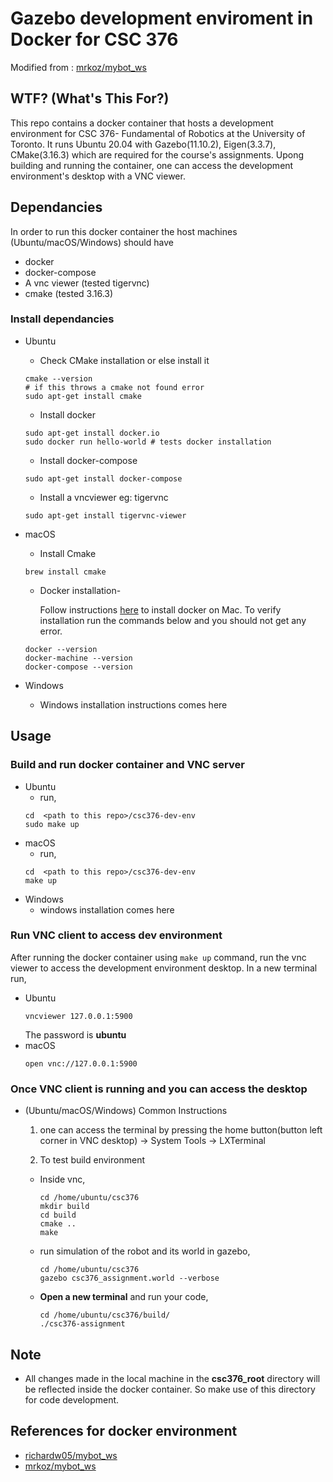 # Gazebo development enviroment in Docker for CSC 376

Modified from : [mrkoz/mybot_ws](https://github.com/mrkoz/mybot_ws)

## WTF? (What's This For?)

This repo contains a docker container that hosts a development environment for CSC 376- Fundamental of Robotics at the University of Toronto. It runs Ubuntu 20.04 with Gazebo(11.10.2), Eigen(3.3.7), CMake(3.16.3)  which are required for the course's assignments. Upong building and running the container, one can access the development environment's desktop with a VNC viewer. 

## Dependancies 

In order to run this docker container the host machines (Ubuntu/macOS/Windows) should have 
* docker 
* docker-compose
* A vnc viewer (tested tigervnc)
* cmake (tested 3.16.3)




### Install dependancies

* Ubuntu 
    * Check CMake installation or else install it 
    ```
    cmake --version 
    # if this throws a cmake not found error 
    sudo apt-get install cmake 
    ```
    * Install docker 
    ```
    sudo apt-get install docker.io
    sudo docker run hello-world # tests docker installation
    ```
    * Install docker-compose
    ```
    sudo apt-get install docker-compose
    ```
    * Install a vncviewer eg: tigervnc 
    ```
    sudo apt-get install tigervnc-viewer
    ```

* macOS
    * Install Cmake 
    ```
    brew install cmake 
    ```
    * Docker installation-
    
        Follow instructions [here](https://runnable.com/docker/install-docker-on-macos) to install docker on Mac. To verify installation run the commands below and you should not get any error.  
    ```
    docker --version 
    docker-machine --version 
    docker-compose --version
    ```

* Windows 
    * Windows installation instructions comes here




## Usage

### Build and run docker container and VNC server 

* Ubuntu 
    * run, 
    ```
    cd  <path to this repo>/csc376-dev-env
    sudo make up
    ```
* macOS 
    * run, 
    ```
    cd  <path to this repo>/csc376-dev-env
    make up
    ```
* Windows 
    * windows installation comes here  

### Run VNC client to access dev environment 
After running the docker container using ```make up``` command, run the vnc viewer to access the development environment desktop. In a new terminal run, 

* Ubuntu 
    ```
    vncviewer 127.0.0.1:5900
    ```
    The password is **ubuntu** 
* macOS 
    ```
    open vnc://127.0.0.1:5900
    ```


### Once VNC client is running and you can access the desktop 

* (Ubuntu/macOS/Windows) Common Instructions
    1. one can access the terminal by pressing the home button(button left corner in VNC desktop) -> System Tools -> LXTerminal
    
    2. To test build environment 

    *   Inside vnc,  
        ```
        cd /home/ubuntu/csc376
        mkdir build 
        cd build 
        cmake ..
        make 
        ```
    * run simulation of the robot and its world in gazebo,
        ```
        cd /home/ubuntu/csc376
        gazebo csc376_assignment.world --verbose
        ```
    * **Open a new terminal** and run your code,
        ```
        cd /home/ubuntu/csc376/build/
        ./csc376-assignment
        ```
   

## Note
* All changes made in the local machine in the **csc376_root** directory will be reflected inside the docker container. So make use of this directory for code development.

## References for docker environment

* [richardw05/mybot_ws](https://github.com/richardw05/mybot_ws)
* [mrkoz/mybot_ws](https://github.com/mrkoz/mybot_ws)
